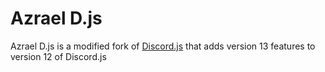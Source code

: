 # Azrael D.js

Azrael D.js is a modified fork of [Discord.js](https://discord.js.org) that adds version 13 features to version 12 of Discord.js